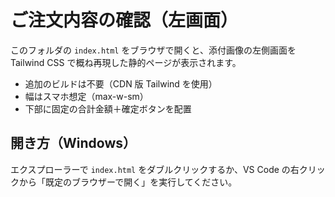 # ご注文内容の確認（左画面）

このフォルダの `index.html` をブラウザで開くと、添付画像の左側画面を Tailwind CSS で概ね再現した静的ページが表示されます。

- 追加のビルドは不要（CDN 版 Tailwind を使用）
- 幅はスマホ想定（max-w-sm）
- 下部に固定の合計金額＋確定ボタンを配置

## 開き方（Windows）

エクスプローラーで `index.html` をダブルクリックするか、VS Code の右クリックから「既定のブラウザーで開く」を実行してください。
